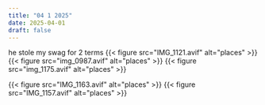 ```yaml
---
title: "04 1 2025"
date: 2025-04-01
draft: false
---
```

he stole my swag for 2 terms
  {{< figure src="IMG_1121.avif" alt="places" >}}
  {{< figure src="img_0987.avif" alt="places" >}}
  {{< figure src="img_1175.avif" alt="places" >}}  
  

<div class="figure-row">
    {{< figure src="IMG_1163.avif" alt="places" >}}  
    {{< figure src="IMG_1157.avif" alt="places" >}}
</div>

